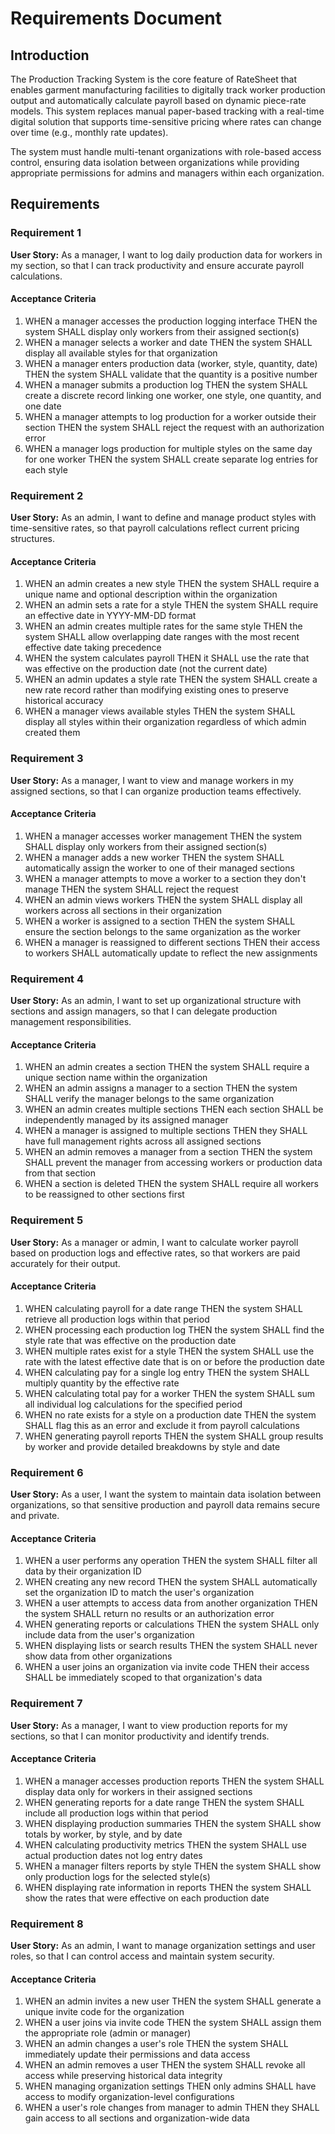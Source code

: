 # Requirements Document

## Introduction

The Production Tracking System is the core feature of RateSheet that enables garment manufacturing facilities to digitally track worker production output and automatically calculate payroll based on dynamic piece-rate models. This system replaces manual paper-based tracking with a real-time digital solution that supports time-sensitive pricing where rates can change over time (e.g., monthly rate updates).

The system must handle multi-tenant organizations with role-based access control, ensuring data isolation between organizations while providing appropriate permissions for admins and managers within each organization.

## Requirements

### Requirement 1

**User Story:** As a manager, I want to log daily production data for workers in my section, so that I can track productivity and ensure accurate payroll calculations.

#### Acceptance Criteria

1. WHEN a manager accesses the production logging interface THEN the system SHALL display only workers from their assigned section(s)
2. WHEN a manager selects a worker and date THEN the system SHALL display all available styles for that organization
3. WHEN a manager enters production data (worker, style, quantity, date) THEN the system SHALL validate that the quantity is a positive number
4. WHEN a manager submits a production log THEN the system SHALL create a discrete record linking one worker, one style, one quantity, and one date
5. WHEN a manager attempts to log production for a worker outside their section THEN the system SHALL reject the request with an authorization error
6. WHEN a manager logs production for multiple styles on the same day for one worker THEN the system SHALL create separate log entries for each style

### Requirement 2

**User Story:** As an admin, I want to define and manage product styles with time-sensitive rates, so that payroll calculations reflect current pricing structures.

#### Acceptance Criteria

1. WHEN an admin creates a new style THEN the system SHALL require a unique name and optional description within the organization
2. WHEN an admin sets a rate for a style THEN the system SHALL require an effective date in YYYY-MM-DD format
3. WHEN an admin creates multiple rates for the same style THEN the system SHALL allow overlapping date ranges with the most recent effective date taking precedence
4. WHEN the system calculates payroll THEN it SHALL use the rate that was effective on the production date (not the current date)
5. WHEN an admin updates a style rate THEN the system SHALL create a new rate record rather than modifying existing ones to preserve historical accuracy
6. WHEN a manager views available styles THEN the system SHALL display all styles within their organization regardless of which admin created them

### Requirement 3

**User Story:** As a manager, I want to view and manage workers in my assigned sections, so that I can organize production teams effectively.

#### Acceptance Criteria

1. WHEN a manager accesses worker management THEN the system SHALL display only workers from their assigned section(s)
2. WHEN a manager adds a new worker THEN the system SHALL automatically assign the worker to one of their managed sections
3. WHEN a manager attempts to move a worker to a section they don't manage THEN the system SHALL reject the request
4. WHEN an admin views workers THEN the system SHALL display all workers across all sections in their organization
5. WHEN a worker is assigned to a section THEN the system SHALL ensure the section belongs to the same organization as the worker
6. WHEN a manager is reassigned to different sections THEN their access to workers SHALL automatically update to reflect the new assignments

### Requirement 4

**User Story:** As an admin, I want to set up organizational structure with sections and assign managers, so that I can delegate production management responsibilities.

#### Acceptance Criteria

1. WHEN an admin creates a section THEN the system SHALL require a unique section name within the organization
2. WHEN an admin assigns a manager to a section THEN the system SHALL verify the manager belongs to the same organization
3. WHEN an admin creates multiple sections THEN each section SHALL be independently managed by its assigned manager
4. WHEN a manager is assigned to multiple sections THEN they SHALL have full management rights across all assigned sections
5. WHEN an admin removes a manager from a section THEN the system SHALL prevent the manager from accessing workers or production data from that section
6. WHEN a section is deleted THEN the system SHALL require all workers to be reassigned to other sections first

### Requirement 5

**User Story:** As a manager or admin, I want to calculate worker payroll based on production logs and effective rates, so that workers are paid accurately for their output.

#### Acceptance Criteria

1. WHEN calculating payroll for a date range THEN the system SHALL retrieve all production logs within that period
2. WHEN processing each production log THEN the system SHALL find the style rate that was effective on the production date
3. WHEN multiple rates exist for a style THEN the system SHALL use the rate with the latest effective date that is on or before the production date
4. WHEN calculating pay for a single log entry THEN the system SHALL multiply quantity by the effective rate
5. WHEN calculating total pay for a worker THEN the system SHALL sum all individual log calculations for the specified period
6. WHEN no rate exists for a style on a production date THEN the system SHALL flag this as an error and exclude it from payroll calculations
7. WHEN generating payroll reports THEN the system SHALL group results by worker and provide detailed breakdowns by style and date

### Requirement 6

**User Story:** As a user, I want the system to maintain data isolation between organizations, so that sensitive production and payroll data remains secure and private.

#### Acceptance Criteria

1. WHEN a user performs any operation THEN the system SHALL filter all data by their organization ID
2. WHEN creating any new record THEN the system SHALL automatically set the organization ID to match the user's organization
3. WHEN a user attempts to access data from another organization THEN the system SHALL return no results or an authorization error
4. WHEN generating reports or calculations THEN the system SHALL only include data from the user's organization
5. WHEN displaying lists or search results THEN the system SHALL never show data from other organizations
6. WHEN a user joins an organization via invite code THEN their access SHALL be immediately scoped to that organization's data

### Requirement 7

**User Story:** As a manager, I want to view production reports for my sections, so that I can monitor productivity and identify trends.

#### Acceptance Criteria

1. WHEN a manager accesses production reports THEN the system SHALL display data only for workers in their assigned sections
2. WHEN generating reports for a date range THEN the system SHALL include all production logs within that period
3. WHEN displaying production summaries THEN the system SHALL show totals by worker, by style, and by date
4. WHEN calculating productivity metrics THEN the system SHALL use actual production dates not log entry dates
5. WHEN a manager filters reports by style THEN the system SHALL show only production logs for the selected style(s)
6. WHEN displaying rate information in reports THEN the system SHALL show the rates that were effective on each production date

### Requirement 8

**User Story:** As an admin, I want to manage organization settings and user roles, so that I can control access and maintain system security.

#### Acceptance Criteria

1. WHEN an admin invites a new user THEN the system SHALL generate a unique invite code for the organization
2. WHEN a user joins via invite code THEN the system SHALL assign them the appropriate role (admin or manager)
3. WHEN an admin changes a user's role THEN the system SHALL immediately update their permissions and data access
4. WHEN an admin removes a user THEN the system SHALL revoke all access while preserving historical data integrity
5. WHEN managing organization settings THEN only admins SHALL have access to modify organization-level configurations
6. WHEN a user's role changes from manager to admin THEN they SHALL gain access to all sections and organization-wide data
